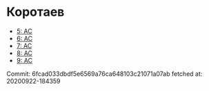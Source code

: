 # Коротаев
- [5: AC](5.md)
- [6: AC](6.md)
- [7: AC](7.md)
- [8: AC](8.md)
- [9: AC](9.md)

Commit: 6fcad033dbdf5e6569a76ca648103c21071a07ab
 fetched at: 20200922-184359
